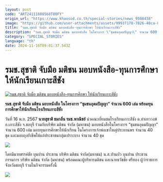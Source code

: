 ```yaml
---
layout: post
code: "ART24111608568T80FY"
origin_url: "https://www.khaosod.co.th/special-stories/news_9508438"
image: "https://github.com/user-attachments/assets/99937178-7826-48ca-832c-32bdc22664bc"
title: "รมช.สุชาติ จับมือ มติชน มอบหนังสือ-ทุนการศึกษา ให้นักเรียนเกาะสีชัง"
description: "รมช.สุชาติ จับมือ มติชน มอบหนังสือ ในโครงการ \"ชุมชนอุดมปัญญา\" จำนวน 600 เล่ม พร้อมทุนการศึกษาให้นักเรียนโรงเรียนเกาะสีชัง "
category: "SPECIAL_STORIES"
language: "th"
date: 2024-11-16T09:01:37.543Z
---
```


# รมช.สุชาติ จับมือ มติชน มอบหนังสือ-ทุนการศึกษา ให้นักเรียนเกาะสีชัง

[![รมช.สุชาติ จับมือ มติชน มอบหนังสือ-ทุนการศึกษา ให้นักเรียนเกาะสีชัง](https://www.khaosod.co.th/wpapp/uploads/2024/11/matichon.jpg "รมช.สุชาติ จับมือ มติชน มอบหนังสือ-ทุนการศึกษา ให้นักเรียนเกาะสีชัง")](https://www.khaosod.co.th/wpapp/uploads/2024/11/matichon.jpg)

**รมช.สุชาติ จับมือ มติชน มอบหนังสือ ในโครงการ “ชุมชนอุดมปัญญา” จำนวน 600 เล่ม พร้อมทุนการศึกษาให้นักเรียนโรงเรียนเกาะสีชัง**

วันที่ 16 พ.ย. 2567 **นายสุชาติ ชมกลิ่น รมช.พาณิชย์** นำคณะเยี่ยมชมโรงเรียนเกาะสีชัง ต.ท่าเทววงษ์ อ.เกาะสีชัง จ.ชลบุรี ร่วมกับบริษัท มติชน จำกัด (มหาชน) มอบหนังสือในโครงการ “ชุมชนอุดมปัญญา” จำนวน 600 เล่ม มอบทุนการศึกษาให้นักเรียน ในโครงการเจ้าพ่อเขาใหญ่ประทานพร จำนวน 40 ชุด และมอบถุงยังชีพให้แก่ประชาชนกลุ่มเปราะบาง จำนวน 40 ชุด

![](https://www.khaosod.co.th/wpapp/uploads/2024/11/S__354705413-696x464.jpg)

โดยมีนายขรรค์ชัย บุนปาน ประธาน บริษัท มติชน จำกัด(มหาชน) น.ส.ปานบัว บุนปาน ประธานกรรมการ บริษัท มติชน จำกัด (มหาชน) พร้อมคณะผู้บริหารมติชน และนายธวัชชัย ศรีทอง ผู้ว่าราชการจังหวัดชลบุรี ร่วมในกิจกรรมครั้งนี้

![](https://www.khaosod.co.th/wpapp/uploads/2024/11/S__354705416-696x464.jpg)